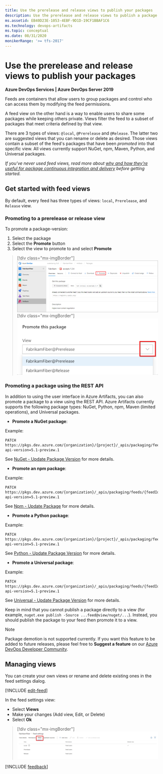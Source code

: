 ```yaml
---
title: Use the prerelease and release views to publish your packages
description: Use the prerelease and release views to publish a package in Azure DevOps Services, Azure DevOps Server, or Team Foundation Server
ms.assetid: EB40D23E-1053-4EBF-9D1D-19CF1BBAF1C6
ms.technology: devops-artifacts
ms.topic: conceptual
ms.date: 08/31/2020
monikerRange: '>= tfs-2017'
---
```

 

# Use the prerelease and release views to publish your packages

**Azure DevOps Services | Azure DevOps Server 2019**

Feeds are containers that allow users to group packages and control who can access them by modifying the feed permissions.

A feed view on the other hand is a way to enable users to share some packages while keeping others private. Views filter the feed to a subset of packages that meet criteria defined by that view.

There are 3 types of views: `@local`, `@Prerelease` and `@Release`. The latter two are suggested views that you can rename or delete as desired. Those views contain a subset of the feed's packages that have been *promoted* into that specific view. All views currently support NuGet, npm, Maven, Python, and Universal packages.

*If you've never used feed views, read more about [why and how they're useful for package continuous integration and delivery](../concepts/views.md) before getting started.*

## Get started with feed views

By default, every feed has three types of views: `local`, `Prerelease`, and `Release` view.

### Promoting to a prerelease or release view 
To promote a package-version:

1. Select the package
1. Select the **Promote** button
1. Select the view to promote to and select **Promote**

> [!div class="mx-imgBorder"]
> ![Promote button next to the package ID](media/release-views-promote.png)
> [!div class="mx-imgBorder"]
> ![Promote scrollbar](media/release-views-promote-choice.png)

### Promoting a package using the REST API

In addition to using the user interface in Azure Artifacts, you can also promote a package to a view using the REST API. Azure Artifacts currently supports the following package types: NuGet, Python, npm, Maven (limited operations), and Universal packages.

* **Promote a NuGet package**:

Example:

```HTTP
PATCH https://pkgs.dev.azure.com/{organization}/{project}/_apis/packaging/feeds/{feedId}/nuget/packages/{packageName}/versions/{packageVersion}?api-version=5.1-preview.1
```

See [NuGet - Update Package Version](/rest/api/azure/devops/artifactspackagetypes/nuget/update%20package%20version?view=azure-devops-rest-5.1) for more details.

* **Promote an npm package**:

Example:

```HTTP
PATCH https://pkgs.dev.azure.com/{organization}/_apis/packaging/feeds/{feedId}/npm/{packageName}/versions/{packageVersion}?api-version=5.1-preview.1
```

See [Npm - Update Package](/rest/api/azure/devops/artifactspackagetypes/npm/update%20package?view=azure-devops-rest-5.1) for more details.

* **Promote a Python package**:

Example:

```HTTP
PATCH https://pkgs.dev.azure.com/{organization}/{project}/_apis/packaging/feeds/{feedId}/pypi/packages/{packageName}/versions/{packageVersion}?api-version=5.1-preview.1
```

See [Python - Update Package Version](/rest/api/azure/devops/artifactspackagetypes/python/update%20package%20version?view=azure-devops-rest-5.1) for more details.


* **Promote a Universal package**:

Example:

```HTTP
PATCH https://pkgs.dev.azure.com/{organization}/_apis/packaging/feeds/{feedId}/upack/packages/{packageName}/versions/{packageVersion}?api-version=5.1-preview.1
```

See [Universal - Update Package Version](/rest/api/azure/devops/artifactspackagetypes/universal/update%20package%20version?view=azure-devops-rest-5.1) for more details.

Keep in mind that you cannot publish a package directly to a view (for example, `nuget.exe publish -Source ...feed@view/nuget/...`). Instead, you should publish the package to your feed then promote it to a view. 

> [!NOTE]
> Package demotion is not supported currently. If you want this feature to be added to future releases, please feel free to **Suggest a feature** on our [Azure DevOps Developer Community](https://developercommunity.visualstudio.com/spaces/21/index.html).

## Managing views

You can create your own views or rename and delete existing ones in the feed settings dialog.

[!INCLUDE [edit-feed](../includes/edit-feed.md)]

In the feed settings view:
- Select **Views**
- Make your changes (Add view, Edit, or Delete)
- Select **Ok**

> [!div class="mx-imgBorder"]
> ![Managing views](media/feed-settings-views.png)

[!INCLUDE [feedback](../../includes/help-support-shared.md)]
